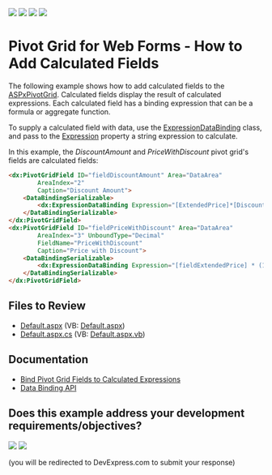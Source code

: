 <!-- default badges list -->
![](https://img.shields.io/endpoint?url=https://codecentral.devexpress.com/api/v1/VersionRange/128577184/21.2.3%2B)
[![](https://img.shields.io/badge/Open_in_DevExpress_Support_Center-FF7200?style=flat-square&logo=DevExpress&logoColor=white)](https://supportcenter.devexpress.com/ticket/details/E1892)
[![](https://img.shields.io/badge/📖_How_to_use_DevExpress_Examples-e9f6fc?style=flat-square)](https://docs.devexpress.com/GeneralInformation/403183)
[![](https://img.shields.io/badge/💬_Leave_Feedback-feecdd?style=flat-square)](#does-this-example-address-your-development-requirementsobjectives)
<!-- default badges end -->
# Pivot Grid for Web Forms - How to Add Calculated Fields

The following example shows how to add calculated fields to the [ASPxPivotGrid](https://docs.devexpress.com/AspNet/DevExpress.Web.ASPxPivotGrid.ASPxPivotGrid).
Calculated fields display the result of calculated expressions. Each calculated field has a binding expression that can be a formula or aggregate function.

To supply a calculated field with data, use the [ExpressionDataBinding](https://docs.devexpress.com/AspNet/DevExpress.Web.ASPxPivotGrid.ExpressionDataBinding) class, and pass to the [Expression](https://docs.devexpress.com/CoreLibraries/DevExpress.PivotGrid.DataBinding.ExpressionBindingBase.Expression) property a string expression to calculate.


In this example, the *DiscountAmount* and *PriceWithDiscount* pivot grid's fields are calculated fields:
```aspx
<dx:PivotGridField ID="fieldDiscountAmount" Area="DataArea"
        AreaIndex="2"
        Caption="Discount Amount">
    <DataBindingSerializable>
        <dx:ExpressionDataBinding Expression="[ExtendedPrice]*[Discount]" />
    </DataBindingSerializable>
</dx:PivotGridField>
<dx:PivotGridField ID="fieldPriceWithDiscount" Area="DataArea"
        AreaIndex="3" UnboundType="Decimal"
        FieldName="PriceWithDiscount"
        Caption="Price with Discount">
    <DataBindingSerializable>
        <dx:ExpressionDataBinding Expression="[fieldExtendedPrice] * (1 - [fieldDiscount])" />
    </DataBindingSerializable>
</dx:PivotGridField>
```

## Files to Review

* [Default.aspx](./CS/ASPxPivotGrid_CalculateUnboundData/Default.aspx) (VB: [Default.aspx](./VB/ASPxPivotGrid_CalculateUnboundData/Default.aspx))
* [Default.aspx.cs](./CS/ASPxPivotGrid_CalculateUnboundData/Default.aspx.cs) (VB: [Default.aspx.vb](./VB/ASPxPivotGrid_CalculateUnboundData/Default.aspx.vb))

## Documentation

- [Bind Pivot Grid Fields to Calculated Expressions](https://docs.devexpress.com/AspNet/7259/components/pivot-grid/binding-to-data/bind-pivot-grid-field-to-calculated-expression)
- [Data Binding API](https://docs.devexpress.com/CoreLibraries/401533/devexpress-pivot-grid-core-library/data-binding-api)
<!-- feedback -->
## Does this example address your development requirements/objectives?

[<img src="https://www.devexpress.com/support/examples/i/yes-button.svg"/>](https://www.devexpress.com/support/examples/survey.xml?utm_source=github&utm_campaign=web-forms-pivot-grid-add-unbound-fields&~~~was_helpful=yes) [<img src="https://www.devexpress.com/support/examples/i/no-button.svg"/>](https://www.devexpress.com/support/examples/survey.xml?utm_source=github&utm_campaign=web-forms-pivot-grid-add-unbound-fields&~~~was_helpful=no)

(you will be redirected to DevExpress.com to submit your response)
<!-- feedback end -->

